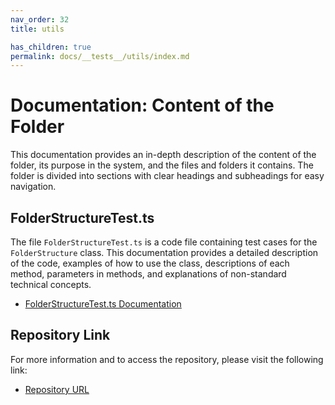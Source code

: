 ```yaml
---
nav_order: 32
title: utils

has_children: true
permalink: docs/__tests__/utils/index.md
---
```


# Documentation: Content of the Folder

This documentation provides an in-depth description of the content of the folder, its purpose in the system, and the files and folders it contains. The folder is divided into sections with clear headings and subheadings for easy navigation.

## FolderStructureTest.ts

The file `FolderStructureTest.ts` is a code file containing test cases for the `FolderStructure` class. This documentation provides a detailed description of the code, examples of how to use the class, descriptions of each method, parameters in methods, and explanations of non-standard technical concepts.

- [FolderStructureTest.ts Documentation](FolderStructureTest.ts)

## Repository Link

For more information and to access the repository, please visit the following link:

- [Repository URL](https://github.com/ingig/code-narrator/__tests__/utils)